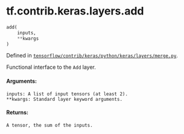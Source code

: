 <div itemscope itemtype="http://developers.google.com/ReferenceObject">
<meta itemprop="name" content="tf.contrib.keras.layers.add" />
</div>

# tf.contrib.keras.layers.add

``` python
add(
    inputs,
    **kwargs
)
```



Defined in [`tensorflow/contrib/keras/python/keras/layers/merge.py`](https://www.tensorflow.org/code/tensorflow/contrib/keras/python/keras/layers/merge.py).

Functional interface to the `Add` layer.

#### Arguments:

    inputs: A list of input tensors (at least 2).
    **kwargs: Standard layer keyword arguments.


#### Returns:

    A tensor, the sum of the inputs.